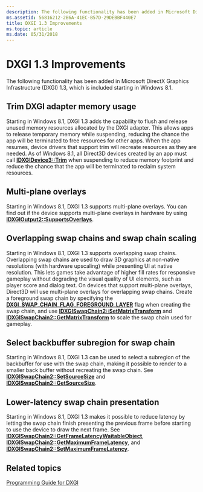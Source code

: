 ```yaml
---
description: The following functionality has been added in Microsoft DirectX Graphics Infrastructure (DXGI) 1.3, which is included starting in Windows 8.1.
ms.assetid: 56816212-2B6A-41EC-B57D-29DEBBF440E7
title: DXGI 1.3 Improvements
ms.topic: article
ms.date: 05/31/2018
---
```


# DXGI 1.3 Improvements

The following functionality has been added in Microsoft DirectX Graphics Infrastructure (DXGI) 1.3, which is included starting in Windows 8.1.

## Trim DXGI adapter memory usage

Starting in Windows 8.1, DXGI 1.3 adds the capability to flush and release unused memory resources allocated by the DXGI adapter. This allows apps to release temporary memory while suspending, reducing the chance the app will be terminated to free resources for other apps. When the app resumes, device drivers that support trim will recreate resources as they are needed. As of Windows 8.1, all Direct3D devices created by an app must call [**IDXGIDevice3::Trim**](/windows/desktop/api/DXGI1_3/nf-dxgi1_3-idxgidevice3-trim) when suspending to reduce memory footprint and reduce the chance that the app will be terminated to reclaim system resources.

## Multi-plane overlays

Starting in Windows 8.1, DXGI 1.3 supports multi-plane overlays. You can find out if the device supports multi-plane overlays in hardware by using [**IDXGIOutput2::SupportsOverlays**](/windows/desktop/api/dxgi1_3/nf-dxgi1_3-idxgioutput2-supportsoverlays).

## Overlapping swap chains and swap chain scaling

Starting in Windows 8.1, DXGI 1.3 supports overlapping swap chains. Overlapping swap chains are used to draw 3D graphics at non-native resolutions (with hardware upscaling) while presenting UI at native resolution. This lets games take advantage of higher fill rates for responsive gameplay without degrading the visual quality of UI elements, such as player score and dialog text. On devices that support multi-plane overlays, Direct3D will use multi-plane overlays for overlapping swap chains. Create a foreground swap chain by specifying the [**DXGI\_SWAP\_CHAIN\_FLAG\_FOREGROUND\_LAYER**](/windows/win32/api/dxgi/ne-dxgi-dxgi_swap_chain_flag) flag when creating the swap chain, and use [**IDXGISwapChain2::SetMatrixTransform**](/windows/desktop/api/dxgi1_3/nf-dxgi1_3-idxgiswapchain2-setmatrixtransform) and [**IDXGISwapChain2::GetMatrixTransform**](/windows/desktop/api/dxgi1_3/nf-dxgi1_3-idxgiswapchain2-getmatrixtransform) to scale the swap chain used for gameplay.

## Select backbuffer subregion for swap chain

Starting in Windows 8.1, DXGI 1.3 can be used to select a subregion of the backbuffer for use with the swap chain, making it possible to render to a smaller back buffer without recreating the swap chain. See [**IDXGISwapChain2::SetSourceSize**](/windows/desktop/api/dxgi1_3/nf-dxgi1_3-idxgiswapchain2-setsourcesize) and [**IDXGISwapChain2::GetSourceSize**](/windows/desktop/api/dxgi1_3/nf-dxgi1_3-idxgiswapchain2-getsourcesize).

## Lower-latency swap chain presentation

Starting in Windows 8.1, DXGI 1.3 makes it possible to reduce latency by letting the swap chain finish presenting the previous frame before starting to use the device to draw the next frame. See [**IDXGISwapChain2::GetFrameLatencyWaitableObject**](/windows/desktop/api/dxgi1_3/nf-dxgi1_3-idxgiswapchain2-getframelatencywaitableobject), [**IDXGISwapChain2::GetMaximumFrameLatency**](/windows/desktop/api/dxgi1_3/nf-dxgi1_3-idxgiswapchain2-getmaximumframelatency), and [**IDXGISwapChain2::SetMaximumFrameLatency**](/windows/desktop/api/dxgi1_3/nf-dxgi1_3-idxgiswapchain2-setmaximumframelatency).

## Related topics

[Programming Guide for DXGI](dx-graphics-dxgi-overviews.md)
